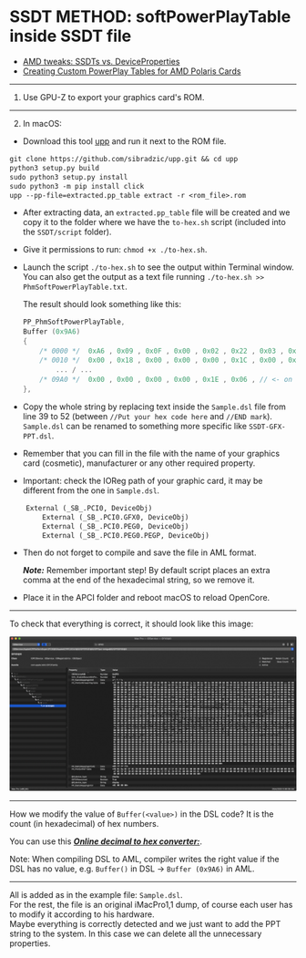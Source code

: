 # SSDT METHOD: softPowerPlayTable inside SSDT file

* [AMD tweaks: SSDTs vs. DeviceProperties](https://github.com/5T33Z0/OC-Little-Translated/tree/main/11_Graphics/GPU/AMD_Radeon_Tweaks#method-2-selecting-specific-amd-framebuffers-via-deviceproperties)
* [Creating Custom PowerPlay Tables for AMD Polaris Cards](https://github.com/5T33Z0/OC-Little-Translated/blob/main/11_Graphics/GPU/AMD_Radeon_Tweaks/Polaris_PowerPlay_Tables.md)
________________________________
1. Use GPU-Z to export your graphics card's ROM.
________________________________
2. In macOS:

* Download this tool [upp](https://github.com/sibradzic/upp) and run it next to the ROM file.

```shell
git clone https://github.com/sibradzic/upp.git && cd upp
python3 setup.py build
sudo python3 setup.py install
sudo python3 -m pip install click
upp --pp-file=extracted.pp_table extract -r <rom_file>.rom
```

* After extracting data, an `extracted.pp_table` file will be created and we copy it to the folder where we have the `to-hex.sh` script (included into the `SSDT/script` folder).
* Give it permissions to run: `chmod +x ./to-hex.sh`.
* Launch the script `./to-hex.sh` to see the output within Terminal window. You can also get the output as a text file running `./to-hex.sh >> PhmSoftPowerPlayTable.txt`.

	The result should look something like this:

	```c++
	PP_PhmSoftPowerPlayTable,
	Buffer (0x9A6)
	{
		/* 0000 */  0xA6 , 0x09 , 0x0F , 0x00 , 0x02 , 0x22 , 0x03 , 0xAF , 0x09 , 0x00 , 0x00 , 0x77 , 0x40 , 0x00 , 0x00 , 0x80 , // .....".....w@...
		/* 0010 */  0x00 , 0x18 , 0x00 , 0x00 , 0x00 , 0x1C , 0x00 , 0x00 , 0x00 , 0x00 , 0x00 , 0x00 , 0x76 , 0x00 , 0x00 , 0x00 , // ............v...
            ... / ...
		/* 09A0 */  0x00 , 0x00 , 0x00 , 0x00 , 0x1E , 0x06 , // <- on the end remove last extra comma 
	},
	```

* Copy the whole string by replacing text inside the `Sample.dsl` file from line 39 to 52 (between `//Put your hex code here` and `//END mark`). `Sample.dsl` can be renamed to something more specific like `SSDT-GFX-PPT.dsl`. 
* Remember that you can fill in the file with the name of your graphics card (cosmetic), manufacturer or any other required property.
* Important: check the IOReg path of your graphic card, it may be different from the one in `Sample.dsl`.

```
	External (_SB_.PCI0, DeviceObj)
    	External (_SB_.PCI0.GFX0, DeviceObj)
    	External (_SB_.PCI0.PEG0, DeviceObj)
    	External (_SB_.PCI0.PEG0.PEGP, DeviceObj)
```

* Then do not forget to compile and save the file in AML format.

	***Note:*** Remember important step! By default script places an extra comma at the end of the hexadecimal string, so we remove it.

* Place it in the APCI folder and reboot macOS to reload OpenCore.
________________________________
To check that everything is correct, it should look like this image:

![ioreg](./iorex_pp_ppt.png)
________________________________
How we modify the value of `Buffer(<value>)` in the DSL code? It is the count (in hexadecimal) of hex numbers.

You can use this [***Online decimal to hex converter:***](https://www.rapidtables.com/convert/number/decimal-to-hex.html).

Note: When compiling DSL to AML, compiler writes the right value if the DSL has no value, e.g. `Buffer()` in DSL -> `Buffer (0x9A6)` in AML.
________________________________
All is added as in the example file: `Sample.dsl`.\
For the rest, the file is an original iMacPro1,1 dump, of course each user has to modify it according to his hardware.\
Maybe everything is correctly detected and we just want to add the PPT string to the system. In this case we can delete all the unnecessary properties.
